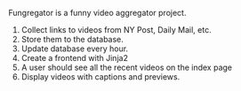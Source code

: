 Fungregator is a funny video aggregator project.

1. Collect links to videos from NY Post, Daily Mail, etc.
2. Store them to the database.
3. Update database every hour.
4. Create a frontend with Jinja2
5. A user should see all the recent videos on the index page
6. Display videos with captions and previews.